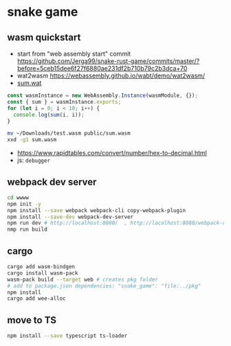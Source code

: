 # snake game
## wasm quickstart
- start from "web assembly start" commit https://github.com/Jerga99/snake-rust-game/commits/master/?before=5ceb15dee6f27f6880ae231df2b710b79c2b3dca+70
- wat2wasm https://webassembly.github.io/wabt/demo/wat2wasm/
- [sum.wat](snake_game/www/sum.wat)
```javascript
const wasmInstance = new WebAssembly.Instance(wasmModule, {});
const { sum } = wasmInstance.exports;
for (let i = 0; i < 10; i++) {
  console.log(sum(i, i));
}
```
```bash
mv ~/Downloads/test.wasm public/sum.wasm   
xxd -g1 sum.wasm
```
- https://www.rapidtables.com/convert/number/hex-to-decimal.html
- js: `debugger` 
## webpack dev server
```bash
cd wwww
npm init -y
npm install --save webpack webpack-cli copy-webpack-plugin
npm install --save-dev webpack-dev-server
npm run dev # http://localhost:8080/  , http://localhost:8080/webpack-dev-server
nmp run build
```
## cargo
```bash
cargo add wasm-bindgen
cargo install wasm-pack
wasm-pack build --target web # creates pkg folder
# add to package.json dependencies: "snake_game": "file:../pkg" 
npm install
cargo add wee-alloc
```
## move to TS
```bash
npm install --save typescript ts-loader
```